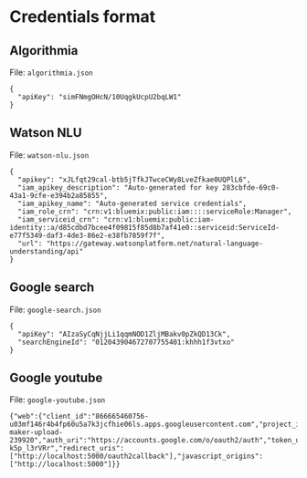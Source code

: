 # Credentials format

## Algorithmia

File: `algorithmia.json`

```
{
  "apiKey": "simFNmgOHcN/10UqgkUcpU2bqLW1"
}
```

## Watson NLU

File: `watson-nlu.json`

```
{
  "apikey": "xJLfqt29cal-btb5jTfkJTwceCWy8LveZfkae0UQPlL6",
  "iam_apikey_description": "Auto-generated for key 283cbfde-69c0-43a1-9cfe-e394b2a85855",
  "iam_apikey_name": "Auto-generated service credentials",
  "iam_role_crn": "crn:v1:bluemix:public:iam::::serviceRole:Manager",
  "iam_serviceid_crn": "crn:v1:bluemix:public:iam-identity::a/d85cdbd7bcee4f09815f85d8b7af41e0::serviceid:ServiceId-e77f5349-daf3-4de3-86e2-e38fb7859f7f",
  "url": "https://gateway.watsonplatform.net/natural-language-understanding/api"
}

```

## Google search

File: `google-search.json`

```
{
  "apiKey": "AIzaSyCqNjjLi1qqmNOD1ZljMBakv0pZkQD13Ck",
  "searchEngineId": "012043904672707755401:khhh1f3vtxo"
}

```

## Google youtube

File: `google-youtube.json`

```
{"web":{"client_id":"866665460756-u03mf146r4b4fp60u5a7k3jcfhie06ls.apps.googleusercontent.com","project_id":"video-maker-upload-239920","auth_uri":"https://accounts.google.com/o/oauth2/auth","token_uri":"https://oauth2.googleapis.com/token","auth_provider_x509_cert_url":"https://www.googleapis.com/oauth2/v1/certs","client_secret":"R7_F4KTuldFAG-k5p_l3rVRr","redirect_uris":["http://localhost:5000/oauth2callback"],"javascript_origins":["http://localhost:5000"]}}

```
